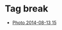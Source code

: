 <!--
title: Tag break
date: 2020-06-28T14:56:50.567Z
tags:
-->
# Tag break

 * [Photo 2014-08-13 15](94633761362.md)
